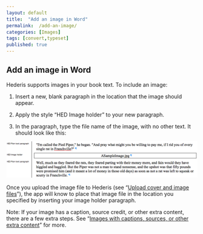 ```yaml
---
layout: default
title:  "Add an image in Word"
permalink:  /add-an-image/
categories: [Images]
tags: [convert,typeset]
published: true
---
```


<section data-type="chapter" class="hsecchapter" data-hederis-type="hsecchapter" id="add-an-image" data-pi-attrs="id: add-an-image; data-tags: convert,typeset;" role="doc-chapter" data-tags="convert,typeset" data-author-name=" " data-book-title=" " title="Add an image in Word"><h1 data-hederis-type="hblkchaptitle" class="hblkchaptitle" id="pgmKEOrdh">Add an image in Word</h1>
    <p class="hblkp" data-hederis-type="hblkp" id="pM1vNaJhx">Hederis supports images in your book text. To include an image:</p>
    <ol class="hwprnumlist" data-hederis-type="hwprnumlist" id="pST6HMQVJ"><li class="hblkoli" data-hederis-type="hblkoli" id="liiXSHHrdq"><p class="hblkoli" data-hederis-type="hblklip" id="pLoxGB3sn">Insert a new, blank paragraph in the location that the image should appear.</p></li>
    <li class="hblkoli" data-hederis-type="hblkoli" id="licqwuorSa"><p class="hblkoli" data-hederis-type="hblklip" id="pmyf3hLm6">Apply the style &#8220;HED Image holder&#8221; to your new paragraph.</p></li>
    <li class="hblkoli" data-hederis-type="hblkoli" id="liYa3IFwNc"><p class="hblkoli" data-hederis-type="hblklip" id="ppfS0idnw">In the paragraph, type the file name of the image, with no other text. It should look like this:</p></li>
    </ol>
    <img data-hederis-type="hblkimg" class="hblkimg" id="ph5x0pIqF" src="/images/image_1.png"/>
    <p class="hblkp" data-hederis-type="hblkp" id="pRY1TeiuF">Once you upload the image file to Hederis (see &#8220;<a href="{% post_url 2019-08-08-08-Uploadacoverfile %}"><span class="Hyperlink">Upload cover and image files</span></a>&#8221;), the app will know to place that image file in the location you specified by inserting your image holder paragraph.</p>
    <p class="hblkp" data-hederis-type="hblkp" id="plFcN9tl1">Note: If your image has a caption, source credit, or other extra content, there are a few extra steps. See &#8220;<a href="{% post_url 2019-08-08-07-Imageswithcaptionssourcesorotherextracontent %}"><span class="Hyperlink">Images with captions, sources, or other extra content</span></a>&#8221; for more.</p>
    </section>
    
